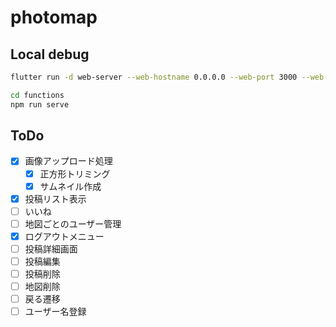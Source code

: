# photomap

## Local debug

```sh
flutter run -d web-server --web-hostname 0.0.0.0 --web-port 3000 --web-renderer html
```

```sh
cd functions
npm run serve
```

## ToDo

- [x] 画像アップロード処理
  - [x] 正方形トリミング
  - [x] サムネイル作成
- [x] 投稿リスト表示
- [ ] いいね
- [ ] 地図ごとのユーザー管理
- [x] ログアウトメニュー
- [ ] 投稿詳細画面
- [ ] 投稿編集
- [ ] 投稿削除
- [ ] 地図削除
- [ ] 戻る遷移
- [ ] ユーザー名登録
